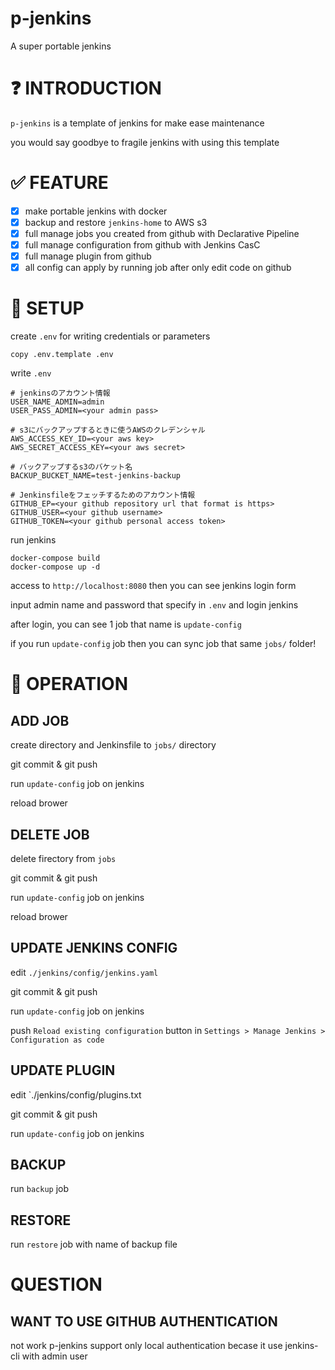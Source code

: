 # p-jenkins
A super portable jenkins

# :question: INTRODUCTION
`p-jenkins` is a template of jenkins for make ease maintenance

you would say goodbye to fragile jenkins with using this template

# :white_check_mark: FEATURE
- [x] make portable jenkins with docker
- [x] backup and restore `jenkins-home` to AWS s3
- [x] full manage jobs you created from github with Declarative Pipeline
- [x] full manage configuration from github with Jenkins CasC
- [x] full manage plugin from github
- [x] all config can apply by running job after only edit code on github

# :beginner: SETUP

create `.env` for writing credentials or parameters
```
copy .env.template .env
```

write `.env`
```
# jenkinsのアカウント情報
USER_NAME_ADMIN=admin
USER_PASS_ADMIN=<your admin pass>

# s3にバックアップするときに使うAWSのクレデンシャル
AWS_ACCESS_KEY_ID=<your aws key>
AWS_SECRET_ACCESS_KEY=<your aws secret>

# バックアップするs3のバケット名
BACKUP_BUCKET_NAME=test-jenkins-backup

# Jenkinsfileをフェッチするためのアカウント情報
GITHUB_EP=<your github repository url that format is https>
GITHUB_USER=<your github username>
GITHUB_TOKEN=<your github personal access token>
```

run jenkins
```
docker-compose build
docker-compose up -d
```

access to `http://localhost:8080` then you can see jenkins login form

input admin name and password that specify in `.env` and login jenkins

after login, you can see 1 job that name is `update-config`

if you run `update-config` job then you can sync job that same `jobs/` folder!

# :construction_worker: OPERATION

## ADD JOB
create directory and Jenkinsfile to `jobs/` directory

git commit & git push

run `update-config` job on jenkins

reload brower

## DELETE JOB
delete firectory from `jobs`

git commit & git push

run `update-config` job on jenkins

reload brower

## UPDATE JENKINS CONFIG
edit `./jenkins/config/jenkins.yaml`

git commit & git push

run `update-config` job on jenkins

push `Reload existing configuration` button in `Settings > Manage Jenkins > Configuration as code`

## UPDATE PLUGIN
edit `./jenkins/config/plugins.txt

git commit & git push

run `update-config` job on jenkins

## BACKUP
run `backup` job

## RESTORE
run `restore` job with name of backup file

# QUESTION

## WANT TO USE GITHUB AUTHENTICATION
not work
p-jenkins support only local authentication becase it use jenkins-cli with admin user


